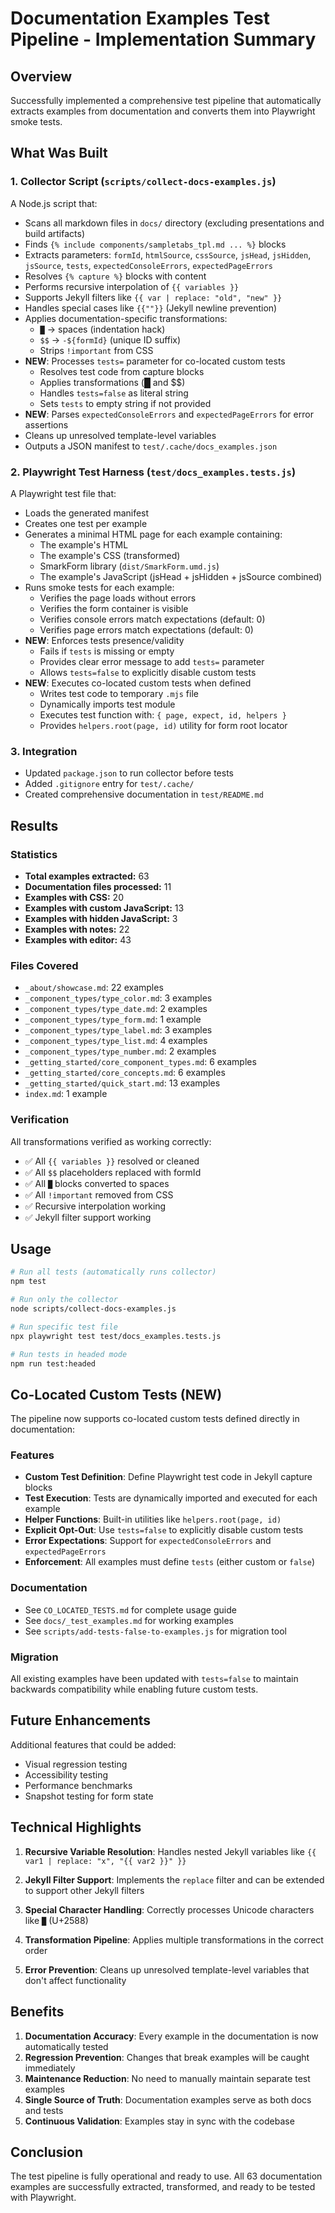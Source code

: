 # Documentation Examples Test Pipeline - Implementation Summary

## Overview

Successfully implemented a comprehensive test pipeline that automatically extracts examples from documentation and converts them into Playwright smoke tests.

## What Was Built

### 1. Collector Script (`scripts/collect-docs-examples.js`)

A Node.js script that:
- Scans all markdown files in `docs/` directory (excluding presentations and build artifacts)
- Finds `{% include components/sampletabs_tpl.md ... %}` blocks
- Extracts parameters: `formId`, `htmlSource`, `cssSource`, `jsHead`, `jsHidden`, `jsSource`, `tests`, `expectedConsoleErrors`, `expectedPageErrors`
- Resolves `{% capture %}` blocks with content
- Performs recursive interpolation of `{{ variables }}`
- Supports Jekyll filters like `{{ var | replace: "old", "new" }}`
- Handles special cases like `{{""}}` (Jekyll newline prevention)
- Applies documentation-specific transformations:
  - `█` → spaces (indentation hack)
  - `$$` → `-${formId}` (unique ID suffix)
  - Strips `!important` from CSS
- **NEW**: Processes `tests=` parameter for co-located custom tests
  - Resolves test code from capture blocks
  - Applies transformations (█ and $$)
  - Handles `tests=false` as literal string
  - Sets `tests` to empty string if not provided
- **NEW**: Parses `expectedConsoleErrors` and `expectedPageErrors` for error assertions
- Cleans up unresolved template-level variables
- Outputs a JSON manifest to `test/.cache/docs_examples.json`

### 2. Playwright Test Harness (`test/docs_examples.tests.js`)

A Playwright test file that:
- Loads the generated manifest
- Creates one test per example
- Generates a minimal HTML page for each example containing:
  - The example's HTML
  - The example's CSS (transformed)
  - SmarkForm library (`dist/SmarkForm.umd.js`)
  - The example's JavaScript (jsHead + jsHidden + jsSource combined)
- Runs smoke tests for each example:
  - Verifies the page loads without errors
  - Verifies the form container is visible
  - Verifies console errors match expectations (default: 0)
  - Verifies page errors match expectations (default: 0)
- **NEW**: Enforces tests presence/validity
  - Fails if `tests` is missing or empty
  - Provides clear error message to add `tests=` parameter
  - Allows `tests=false` to explicitly disable custom tests
- **NEW**: Executes co-located custom tests when defined
  - Writes test code to temporary `.mjs` file
  - Dynamically imports test module
  - Executes test function with: `{ page, expect, id, helpers }`
  - Provides `helpers.root(page, id)` utility for form root locator

### 3. Integration

- Updated `package.json` to run collector before tests
- Added `.gitignore` entry for `test/.cache/`
- Created comprehensive documentation in `test/README.md`

## Results

### Statistics

- **Total examples extracted:** 63
- **Documentation files processed:** 11
- **Examples with CSS:** 20
- **Examples with custom JavaScript:** 13
- **Examples with hidden JavaScript:** 3
- **Examples with notes:** 22
- **Examples with editor:** 43

### Files Covered

- `_about/showcase.md`: 22 examples
- `_component_types/type_color.md`: 3 examples
- `_component_types/type_date.md`: 2 examples
- `_component_types/type_form.md`: 1 example
- `_component_types/type_label.md`: 3 examples
- `_component_types/type_list.md`: 4 examples
- `_component_types/type_number.md`: 2 examples
- `_getting_started/core_component_types.md`: 6 examples
- `_getting_started/core_concepts.md`: 6 examples
- `_getting_started/quick_start.md`: 13 examples
- `index.md`: 1 example

### Verification

All transformations verified as working correctly:
- ✅ All `{{ variables }}` resolved or cleaned
- ✅ All `$$` placeholders replaced with formId
- ✅ All `█` blocks converted to spaces
- ✅ All `!important` removed from CSS
- ✅ Recursive interpolation working
- ✅ Jekyll filter support working

## Usage

```bash
# Run all tests (automatically runs collector)
npm test

# Run only the collector
node scripts/collect-docs-examples.js

# Run specific test file
npx playwright test test/docs_examples.tests.js

# Run tests in headed mode
npm run test:headed
```

## Co-Located Custom Tests (NEW)

The pipeline now supports co-located custom tests defined directly in documentation:

### Features
- **Custom Test Definition**: Define Playwright test code in Jekyll capture blocks
- **Test Execution**: Tests are dynamically imported and executed for each example
- **Helper Functions**: Built-in utilities like `helpers.root(page, id)`
- **Explicit Opt-Out**: Use `tests=false` to explicitly disable custom tests
- **Error Expectations**: Support for `expectedConsoleErrors` and `expectedPageErrors`
- **Enforcement**: All examples must define `tests` (either custom or `false`)

### Documentation
- See `CO_LOCATED_TESTS.md` for complete usage guide
- See `docs/_test_examples.md` for working examples
- See `scripts/add-tests-false-to-examples.js` for migration tool

### Migration
All existing examples have been updated with `tests=false` to maintain backwards compatibility while enabling future custom tests.

## Future Enhancements

Additional features that could be added:
- Visual regression testing
- Accessibility testing
- Performance benchmarks
- Snapshot testing for form state

## Technical Highlights

1. **Recursive Variable Resolution**: Handles nested Jekyll variables like `{{ var1 | replace: "x", "{{ var2 }}" }}`

2. **Jekyll Filter Support**: Implements the `replace` filter and can be extended to support other Jekyll filters

3. **Special Character Handling**: Correctly processes Unicode characters like `█` (U+2588)

4. **Transformation Pipeline**: Applies multiple transformations in the correct order

5. **Error Prevention**: Cleans up unresolved template-level variables that don't affect functionality

## Benefits

1. **Documentation Accuracy**: Every example in the documentation is now automatically tested
2. **Regression Prevention**: Changes that break examples will be caught immediately
3. **Maintenance Reduction**: No need to manually maintain separate test examples
4. **Single Source of Truth**: Documentation examples serve as both docs and tests
5. **Continuous Validation**: Examples stay in sync with the codebase

## Conclusion

The test pipeline is fully operational and ready to use. All 63 documentation examples are successfully extracted, transformed, and ready to be tested with Playwright.
